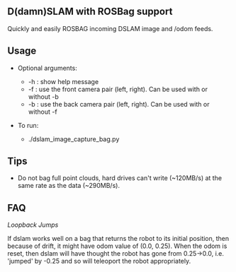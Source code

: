## D(damn)SLAM with ROSBag support

Quickly and easily ROSBAG incoming DSLAM image and /odom feeds. 

## Usage

* Optional arguments:
    * -h : show help message
    * -f : use the front camera pair (left, right). Can be used with or without -b
    * -b : use the back camera pair (left, right). Can be used with or without -f

* To run:
    * ./dslam_image_capture_bag.py
    

## Tips

* Do not bag full point clouds, hard drives can't write (~120MB/s) at the same rate as the data (~290MB/s).

## FAQ

*Loopback Jumps*

If dslam works well on a bag that returns the robot to its initial position, then because of drift, it might have odom value of (0.0, 0.25).
When the odom is reset, then dslam will have thought the robot has gone from 0.25->0.0, i.e. 'jumped' by -0.25 and so will teleoport the
robot appropriately.
